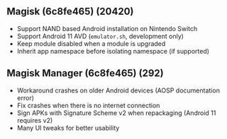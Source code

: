 ## Magisk (6c8fe465) (20420)
- Support NAND based Android installation on Nintendo Switch
- Support Android 11 AVD (`emulator.sh`, development only)
- Keep module disabled when a module is upgraded
- Inherit app namespace before isolating namespace (if supported)

## Magisk Manager (6c8fe465) (292)
- Workaround crashes on older Android devices (AOSP documentation error)
- Fix crashes when there is no internet connection
- Sign APKs with Signature Scheme v2 when repackaging (Android 11 requires v2)
- Many UI tweaks for better usability
